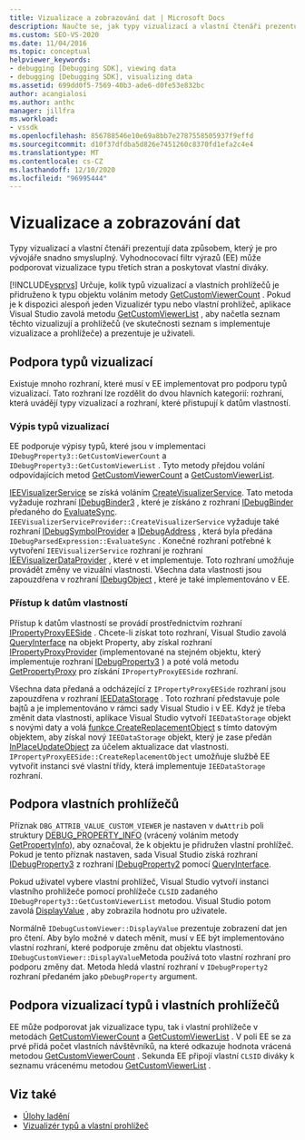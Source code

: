 ```yaml
---
title: Vizualizace a zobrazování dat | Microsoft Docs
description: Naučte se, jak typy vizualizací a vlastní čtenáři prezentují data vývojáři. Vyhodnocovací filtr výrazů podporuje vizualizace typu třetích stran.
ms.custom: SEO-VS-2020
ms.date: 11/04/2016
ms.topic: conceptual
helpviewer_keywords:
- debugging [Debugging SDK], viewing data
- debugging [Debugging SDK], visualizing data
ms.assetid: 699dd0f5-7569-40b3-ade6-d0fe53e832bc
author: acangialosi
ms.author: anthc
manager: jillfra
ms.workload:
- vssdk
ms.openlocfilehash: 856788546e10e69a8bb7e2787558505937f9effd
ms.sourcegitcommit: d10f37dfdba5d826e7451260c8370fd1efa2c4e4
ms.translationtype: MT
ms.contentlocale: cs-CZ
ms.lasthandoff: 12/10/2020
ms.locfileid: "96995444"
---
```

# <a name="visualizing-and-viewing-data"></a>Vizualizace a zobrazování dat
Typy vizualizací a vlastní čtenáři prezentují data způsobem, který je pro vývojáře snadno smysluplný. Vyhodnocovací filtr výrazů (EE) může podporovat vizualizace typu třetích stran a poskytovat vlastní diváky.

 [!INCLUDE[vsprvs](../../code-quality/includes/vsprvs_md.md)] Určuje, kolik typů vizualizací a vlastních prohlížečů je přidruženo k typu objektu voláním metody [GetCustomViewerCount](../../extensibility/debugger/reference/idebugproperty3-getcustomviewercount.md) . Pokud je k dispozici alespoň jeden Vizualizér typu nebo vlastní prohlížeč, aplikace Visual Studio zavolá metodu [GetCustomViewerList](../../extensibility/debugger/reference/idebugproperty3-getcustomviewerlist.md) , aby načetla seznam těchto vizualizují a prohlížečů (ve skutečnosti seznam s implementuje vizualizace a prohlížeče) a prezentuje je uživateli.

## <a name="supporting-type-visualizers"></a>Podpora typů vizualizací
 Existuje mnoho rozhraní, které musí v EE implementovat pro podporu typů vizualizací. Tato rozhraní lze rozdělit do dvou hlavních kategorií: rozhraní, která uvádějí typy vizualizací a rozhraní, které přistupují k datům vlastností.

### <a name="listing-type-visualizers"></a>Výpis typů vizualizací
 EE podporuje výpisy typů, které jsou v implementaci `IDebugProperty3::GetCustomViewerCount` a `IDebugProperty3::GetCustomViewerList` . Tyto metody přejdou volání odpovídajících metod [GetCustomViewerCount](../../extensibility/debugger/reference/ieevisualizerservice-getcustomviewercount.md) a [GetCustomViewerList](../../extensibility/debugger/reference/ieevisualizerservice-getcustomviewerlist.md).

 [IEEVisualizerService](../../extensibility/debugger/reference/ieevisualizerservice.md) se získá voláním [CreateVisualizerService](../../extensibility/debugger/reference/ieevisualizerserviceprovider-createvisualizerservice.md). Tato metoda vyžaduje rozhraní [IDebugBinder3](../../extensibility/debugger/reference/idebugbinder3.md) , které je získáno z rozhraní [IDebugBinder](../../extensibility/debugger/reference/idebugbinder.md) předaného do [EvaluateSync](../../extensibility/debugger/reference/idebugparsedexpression-evaluatesync.md). `IEEVisualizerServiceProvider::CreateVisualizerService` vyžaduje také rozhraní [IDebugSymbolProvider](../../extensibility/debugger/reference/idebugsymbolprovider.md) a [IDebugAddress](../../extensibility/debugger/reference/idebugaddress.md) , která byla předána `IDebugParsedExpression::EvaluateSync` . Konečné rozhraní potřebné k vytvoření `IEEVisualizerService` rozhraní je rozhraní [IEEVisualizerDataProvider](../../extensibility/debugger/reference/ieevisualizerdataprovider.md) , které v et implementuje. Toto rozhraní umožňuje provádět změny ve vizuální vlastnosti. Všechna data vlastnosti jsou zapouzdřena v rozhraní [IDebugObject](../../extensibility/debugger/reference/idebugobject.md) , které je také implementováno v EE.

### <a name="accessing-property-data"></a>Přístup k datům vlastností
 Přístup k datům vlastností se provádí prostřednictvím rozhraní [IPropertyProxyEESide](../../extensibility/debugger/reference/ipropertyproxyeeside.md) . Chcete-li získat toto rozhraní, Visual Studio zavolá [QueryInterface](/cpp/atl/queryinterface) na objekt Property, aby získal rozhraní [IPropertyProxyProvider](../../extensibility/debugger/reference/ipropertyproxyprovider.md) (implementované na stejném objektu, který implementuje rozhraní [IDebugProperty3](../../extensibility/debugger/reference/idebugproperty3.md) ) a poté volá metodu [GetPropertyProxy](../../extensibility/debugger/reference/ipropertyproxyprovider-getpropertyproxy.md) pro získání `IPropertyProxyEESide` rozhraní.

 Všechna data předaná a odcházející z `IPropertyProxyEESide` rozhraní jsou zapouzdřena v rozhraní [IEEDataStorage](../../extensibility/debugger/reference/ieedatastorage.md) . Toto rozhraní představuje pole bajtů a je implementováno v rámci sady Visual Studio i v EE. Když je třeba změnit data vlastnosti, aplikace Visual Studio vytvoří `IEEDataStorage` objekt s novými daty a volá [funkce CreateReplacementObject](../../extensibility/debugger/reference/ipropertyproxyeeside-createreplacementobject.md) s tímto datovým objektem, aby získal nový `IEEDataStorage` objekt, který je zase předán [InPlaceUpdateObject](../../extensibility/debugger/reference/ipropertyproxyeeside-inplaceupdateobject.md) za účelem aktualizace dat vlastnosti. `IPropertyProxyEESide::CreateReplacementObject` umožňuje službě EE vytvořit instanci své vlastní třídy, která implementuje `IEEDataStorage` rozhraní.

## <a name="supporting-custom-viewers"></a>Podpora vlastních prohlížečů
 Příznak `DBG_ATTRIB_VALUE_CUSTOM_VIEWER` je nastaven v `dwAttrib` poli struktury [DEBUG_PROPERTY_INFO](../../extensibility/debugger/reference/debug-property-info.md) (vrácený voláním metody [GetPropertyInfo](../../extensibility/debugger/reference/idebugproperty2-getpropertyinfo.md)), aby označoval, že k objektu je přidružen vlastní prohlížeč. Pokud je tento příznak nastaven, sada Visual Studio získá rozhraní [IDebugProperty3](../../extensibility/debugger/reference/idebugproperty3.md) z rozhraní [IDebugProperty2](../../extensibility/debugger/reference/idebugproperty2.md) pomocí [QueryInterface](/cpp/atl/queryinterface).

 Pokud uživatel vybere vlastní prohlížeč, Visual Studio vytvoří instanci vlastního prohlížeče pomocí prohlížeče `CLSID` zadaného `IDebugProperty3::GetCustomViewerList` metodou. Visual Studio potom zavolá [DisplayValue](../../extensibility/debugger/reference/idebugcustomviewer-displayvalue.md) , aby zobrazila hodnotu pro uživatele.

 Normálně `IDebugCustomViewer::DisplayValue` prezentuje zobrazení dat jen pro čtení. Aby bylo možné v datech měnit, musí v EE být implementováno vlastní rozhraní, které podporuje změnu dat objektu vlastnosti. `IDebugCustomViewer::DisplayValue`Metoda používá toto vlastní rozhraní pro podporu změny dat. Metoda hledá vlastní rozhraní v `IDebugProperty2` rozhraní předaném jako `pDebugProperty` argument.

## <a name="supporting-both-type-visualizers-and-custom-viewers"></a>Podpora vizualizací typů i vlastních prohlížečů
 EE může podporovat jak vizualizace typu, tak i vlastní prohlížeče v metodách [GetCustomViewerCount](../../extensibility/debugger/reference/idebugproperty3-getcustomviewercount.md) a [GetCustomViewerList](../../extensibility/debugger/reference/idebugproperty3-getcustomviewerlist.md) . V poli EE se za prvé přidá počet vlastních návštěvníků, na které odkazuje hodnota vrácená metodou [GetCustomViewerCount](../../extensibility/debugger/reference/ieevisualizerservice-getcustomviewercount.md) . Sekunda EE připojí vlastní `CLSID` diváky k seznamu vrácenému metodou [GetCustomViewerList](../../extensibility/debugger/reference/ieevisualizerservice-getcustomviewerlist.md) .

## <a name="see-also"></a>Viz také
- [Úlohy ladění](../../extensibility/debugger/debugging-tasks.md)
- [Vizualizér typů a vlastní prohlížeč](../../extensibility/debugger/type-visualizer-and-custom-viewer.md)
